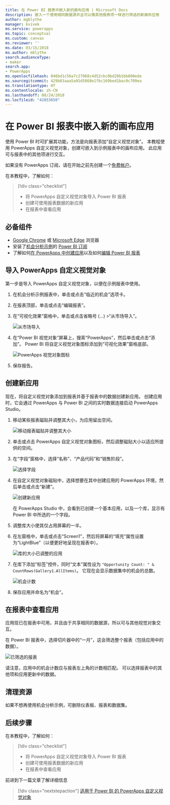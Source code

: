 ```yaml
---
title: 在 Power BI 报表中嵌入新的画布应用 | Microsoft Docs
description: 嵌入一个使用相同数据源并且可以像其他报表项一样进行筛选的新画布应用
author: mgblythe
manager: kvivek
ms.service: powerapps
ms.topic: conceptual
ms.custom: canvas
ms.reviewer: ''
ms.date: 03/15/2018
ms.author: mblythe
search.audienceType:
- maker
search.app:
- PowerApps
ms.openlocfilehash: 046bd1c56a7c27068c4d52cbc0bd28b1bb800ede
ms.sourcegitcommit: 429b83aaa5a91d5868e1fbc169bed1bac0c709ea
ms.translationtype: HT
ms.contentlocale: zh-CN
ms.lasthandoff: 08/24/2018
ms.locfileid: "42853650"
---
```

# <a name="embed-a-new-canvas-app-in-a-power-bi-report"></a>在 Power BI 报表中嵌入新的画布应用

使用 Power BI 时可扩展其功能，方法是向报表添加“自定义视觉对象”。 本教程使用 PowerApps 自定义视觉对象，创建可嵌入到示例报表中的画布应用。 此应用可与报表中的其他项进行交互。

如果没有 PowerApps 订阅，请在开始之前先创建一个[免费帐户](../signup-for-powerapps.md)。

在本教程中，了解如何：
> [!div class="checklist"]
> * 将 PowerApps 自定义视觉对象导入 Power BI 报表
> * 创建可使用报表数据的新应用
> * 在报表中查看应用

## <a name="prerequisites"></a>必备组件

* [Google Chrome](https://www.google.com/chrome/browser/) 或 [Microsoft Edge](https://www.microsoft.com/windows/microsoft-edge) 浏览器
* 安装了[机会分析示例](https://docs.microsoft.com/power-bi/sample-opportunity-analysis#get-the-content-pack-for-this-sample)的 [Power BI 订阅](https://docs.microsoft.com/power-bi/service-self-service-signup-for-power-bi)
* 了解如何[在 PowerApps 中创建应用](data-platform-create-app-scratch.md)以及如何[编辑 Power BI 报表](https://docs.microsoft.com/power-bi/service-the-report-editor-take-a-tour)

## <a name="import-the-powerapps-custom-visual"></a>导入 PowerApps 自定义视觉对象

第一步是导入 PowerApps 自定义视觉对象，以便在示例报表中使用。

1. 在机会分析示例报表中，单击或点击“临近的机会”选项卡。

2. 在报表顶部，单击或点击“编辑报表”。

3. 在“可视化效果”窗格中，单击或点击省略号 (...) &gt;“从市场导入”。 

    ![从市场导入](media/embed-powerapps-powerbi/import-visual.png)

4. 在“Power BI 视觉对象”屏幕上，搜索“PowerApps”，然后单击或点击“添加”。 Power BI 将自定义视觉对象图标添加到“可视化效果”窗格底部。

    ![PowerApps 视觉对象图标](media/embed-powerapps-powerbi/powerapps-icon.png)

5. 保存报告。

## <a name="create-a-new-app"></a>创建新应用
现在，将自定义视觉对象添加到报表并基于报表中的数据创建新应用。 创建应用时，它会通过 PowerApps 与 Power BI 之间的实时数据连接启动 PowerApps Studio。

1. 移动某些报表磁贴并调整其大小，为应用留出空间。

    ![移动报表磁贴并调整其大小](media/embed-powerapps-powerbi/move-resize.png)

2. 单击或点击 PowerApps 自定义视觉对象图标，然后调整磁贴大小以适应所提供的空间。

3. 在“字段”窗格中，选择“名称”、“产品代码”和“销售阶段”。 

    ![选择字段](media/embed-powerapps-powerbi/select-fields.png)

4. 在自定义视觉对象磁贴中，选择想要在其中创建应用的 PowerApps 环境，然后单击或点击“新建”。

    ![创建新应用](media/embed-powerapps-powerbi/create-new-app.png)

    在 PowerApps Studio 中，会看到已创建一个基本应用，以及一个库，显示有 Power BI 中所选的一个字段。

5.  调整库大小使其仅占用屏幕的一半。 

6. 在左窗格中，单击或点击“Screen1”，然后将屏幕的“填充”属性设置为“LightBlue”（以便更好地呈现在报表中）。

    ![库的大小已调整的应用](media/embed-powerapps-powerbi/app-gallery.png)

6. 在库下添加“标签”控件，同时“文本”属性设为 `"Opportunity Count: " & CountRows(Gallery1.AllItems)`。 它现在会显示数据集中的机会的总数。

    ![机会计数](media/embed-powerapps-powerbi/opportunity-count.png)

7. 保存应用并命名为“机会”。 


## <a name="view-the-app-in-the-report"></a>在报表中查看应用
应用现已在报表中可用，并且由于共享相同的数据源，所以可与其他视觉对象交互。

在 Power BI 报表中，选择切片器中的“一月”，这会筛选整个报表（包括应用中的数据）。

![已筛选的报表](media/embed-powerapps-powerbi/filtered-report.png)

请注意，应用中的机会计数应与报表左上角的计数相匹配。 可以选择报表中的其他项和应用更新中的数据。


## <a name="clean-up-resources"></a>清理资源
如果不想再使用机会分析示例，可删除仪表板、报表和数据集。


## <a name="next-steps"></a>后续步骤
在本教程中，了解如何：
> [!div class="checklist"]
> * 将 PowerApps 自定义视觉对象导入 Power BI 报表
> * 创建可使用报表数据的新应用
> * 在报表中查看应用

前进到下一篇文章了解详细信息
> [!div class="nextstepaction"]
> [适用于 Power BI 的 PowerApps 自定义视觉对象](powerapps-custom-visual.md)

